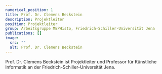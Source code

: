 ```yaml
---
numerical_position: 1
title: Prof. Dr. Clemens Beckstein
description: Projektleiter
position: Projektleiter
group: Arbeitsgruppe MEPHisto, Friedrich-Schiller-Universität Jena
publications: []
image:
  src: ""
  alt: Prof. Dr. Clemens Beckstein
---
```


Prof. Dr. Clemens Beckstein ist Projektleiter und Professor für Künstliche Informatik an der Friedrich-Schiller-Universität Jena.
